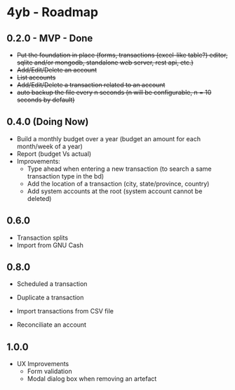 4yb - Roadmap
=================

## 0.2.0 - **MVP** - Done

* ~~Put the foundation in place (forms, transactions (excel-like table?) editor, sqlite and/or mongodb, standalone web server, rest api, etc.)~~
* ~~Add/Edit/Delete an account~~
* ~~List accounts~~
* ~~Add/Edit/Delete a transaction related to an account~~
* ~~auto backup the file every n seconds (n will be configurable, n = 10 seconds by default)~~

## 0.4.0 (Doing Now)

* Build a monthly budget over a year (budget an amount for each month/week of a year)
* Report (budget Vs actual)
* Improvements:
    * Type ahead when entering a new transaction (to search a same transaction type in the bd)
    * Add the location of a transaction (city, state/province, country)
    * Add system accounts at the root (system account cannot be deleted)

## 0.6.0

* Transaction splits
* Import from GNU Cash

## 0.8.0

* Scheduled a transaction
* Duplicate a transaction
* Import transactions from CSV file

* Reconciliate an account

## 1.0.0

* UX Improvements
    * Form validation
    * Modal dialog box when removing an artefact